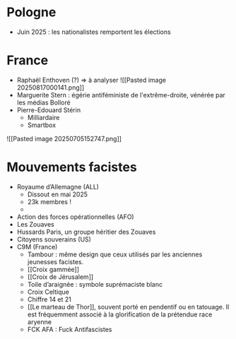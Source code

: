 # Pologne
- Juin 2025 : les nationalistes remportent les élections
# France

- Raphaël Enthoven (?) => à analyser
  ![[Pasted image 20250817000141.png]]
- Marguerite Stern : égérie antiféministe de l'extrême-droite, vénérée par les médias Bolloré
- Pierre-Edouard Stérin
	- Milliardaire
	- Smartbox

![[Pasted image 20250705152747.png]]

# Mouvements facistes

- Royaume d’Allemagne (ALL)
	- Dissout en mai 2025 
	- 23k membres !
	- 
- Action des forces opérationnelles (AFO)
- Les Zouaves
- Hussards Paris, un groupe héritier des Zouaves
- Citoyens souverains (US)
- C9M (France)
	- Tambour : même design que ceux utilisés par les anciennes jeunesses facistes.
	- [[Croix gammée]]
	- [[Croix de Jérusalem]]
	- Toile d’araignée : symbole suprémaciste blanc
	- Croix Celtique
	- Chiffre 14 et 21
	- [[Le marteau de Thor]], souvent porté en pendentif ou en tatouage. Il est fréquemment associé à la glorification de la prétendue race aryenne
	- FCK AFA : Fuck Antifascistes